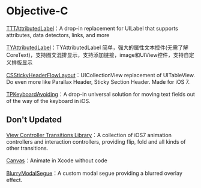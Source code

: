 # Objective-C



[TTTAttributedLabel](https://github.com/TTTAttributedLabel/TTTAttributedLabel)：A drop-in replacement for UILabel that supports attributes, data detectors, links, and more

[TYAttributedLabel](https://github.com/12207480/TYAttributedLabel)：TYAttributedLabel 简单，强大的属性文本控件(无需了解CoreText)，支持图文混排显示，支持添加链接，image和UIView控件，支持自定义排版显示

[CSStickyHeaderFlowLayout](https://github.com/CSStickyHeaderFlowLayout/CSStickyHeaderFlowLayout)：UICollectionView replacement of UITableView. Do even more like Parallax Header, Sticky Section Header. Made for iOS 7.

[TPKeyboardAvoiding](https://github.com/michaeltyson/TPKeyboardAvoiding)：A drop-in universal solution for moving text fields out of the way of the keyboard in iOS.



## Don't Updated

[View Controller Transitions Library](https://github.com/ColinEberhardt/VCTransitionsLibrary)：A collection of iOS7 animation controllers and interaction controllers, providing flip, fold and all kinds of other transitions.

[Canvas](https://github.com/CanvasPod/Canvas)：Animate in Xcode without code

[BlurryModalSegue](https://github.com/Citrrus/BlurryModalSegue)：A custom modal segue providing a blurred overlay effect.


